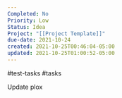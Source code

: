 ```yaml
---
Completed: No
Priority: Low
Status: Idea
Project: "[[Project Template]]"
due-date: 2021-10-24
created: 2021-10-25T00:46:04-05:00
updated: 2021-10-25T01:00:52-05:00
---
```


#test-tasks #tasks 

Update plox

